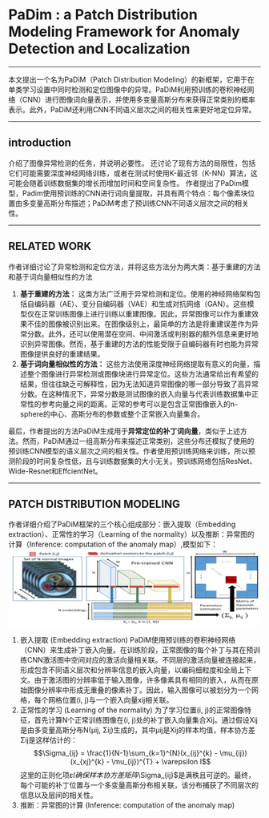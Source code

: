 # PaDim : a Patch Distribution Modeling Framework for Anomaly Detection and Localization
*** 
本文提出一个名为PaDiM（Patch Distribution Modeling）的新框架，它用于在单类学习设置中同时检测和定位图像中的异常。PaDiM利用预训练的卷积神经网络（CNN）进行图像词向量表示，并使用多变量高斯分布来获得正常类别的概率表示。此外，PaDiM还利用CNN不同语义层次之间的相关性来更好地定位异常。
***
## introduction
介绍了图像异常检测的任务，并说明必要性。
还讨论了现有方法的局限性，包括它们可能需要深度神经网络训练，或者在测试时使用K-最近邻（K-NN）算法，这可能会随着训练数据集的增长而增加时间和空间复杂性。
作者提出了PaDim模型，Padim使用预训练的CNN进行词向量提取，并具有两个特点：每个像素块位置由多变量高斯分布描述；PaDiM考虑了预训练CNN不同语义层次之间的相关性。
***
## RELATED WORK
作者详细讨论了异常检测和定位方法，并将这些方法分为两大类：基于重建的方法和基于词向量相似性的方法
1) **基于重建的方法：** 这类方法广泛用于异常检测和定位。使用的神经网络架构包括自编码器（AE）、变分自编码器（VAE）和生成对抗网络（GAN）。这些模型仅在正常训练图像上进行训练以重建图像。因此，异常图像可以作为重建效果不佳的图像被识别出来。在图像级别上，最简单的方法是将重建误差作为异常分数。此外，还可以使用潜在空间、中间激活或判别器的额外信息来更好地识别异常图像。然而，基于重建的方法的性能受限于自编码器有时也能为异常图像提供良好的重建结果。
2) **基于词向量相似性的方法：** 这些方法使用深度神经网络提取有意义的向量，描述整个图像进行异常检测或图像块进行异常定位。这些方法通常给出有希望的结果，但往往缺乏可解释性，因为无法知道异常图像的哪一部分导致了高异常分数。在这种情况下，异常分数是测试图像的嵌入向量与代表训练数据集中正常性的参考向量之间的距离。正常的参考可以是包含正常图像嵌入的n-sphere的中心、高斯分布的参数或整个正常嵌入向量集合。

最后，作者提出的方法PaDiM生成用于**异常定位的补丁词向量**，类似于上述方法。然而，PaDiM通过一组高斯分布来描述正常类别，这些分布还模拟了使用的预训练CNN模型的语义层次之间的相关性。作者使用预训练网络来训练，所以预测阶段的时间复杂性低，且与训练数据集的大小无关。预训练网络包括ResNet、Wide-Resnet和EffcientNet。
***
## PATCH DISTRIBUTION MODELING
作者详细介绍了PaDiM框架的三个核心组成部分：嵌入提取（Embedding extraction）、正常性的学习（Learning of the normality）以及推断：异常图的计算（Inference: computation of the anomaly map）,模型如下：
![alt text](PaDim_modle.png)
1) 嵌入提取 (Embedding extraction)
   PaDiM使用预训练的卷积神经网络（CNN）来生成补丁嵌入向量。在训练阶段，正常图像的每个补丁与其在预训练CNN激活图中空间对应的激活向量相关联。不同层的激活向量被连接起来，形成包含不同语义层次和分辨率信息的嵌入向量，以编码细粒度和全局上下文。由于激活图的分辨率低于输入图像，许多像素具有相同的嵌入，从而在原始图像分辨率中形成无重叠的像素补丁。因此，输入图像可以被划分为一个网格，每个网格位置(i, j)与一个嵌入向量xij相关联。
2) 正常性的学习 (Learning of the normality)
 为了学习位置(i, j)的正常图像特征，首先计算N个正常训练图像在(i, j)处的补丁嵌入向量集合Xij。通过假设Xij是由多变量高斯分布N(µij, Σij)生成的，其中µij是Xij的样本均值，样本协方差Σij是这样估计的：
$$\Sigma_{ij} = \frac{1}{N-1}\sum_{k=1}^{N}(x_{ij}^{k} - \mu_{ij})(x_{xj}^{k} - \mu_{ij})^{T} + \varepsilon I$$
这里的正则化项$\varepsilon I$$确保样本协方差矩阵$\Sigma_{ij}$是满秩且可逆的。最终，每个可能的补丁位置与一个多变量高斯分布相关联，该分布捕获了不同层次的信息以及层间的相关性。
1) 推断：异常图的计算 (Inference: computation of the anomaly map)
   